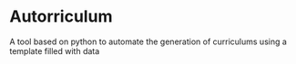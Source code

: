 # Autorriculum
A tool based on python to automate the generation of curriculums using a template filled with data
